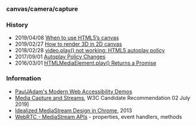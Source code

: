 
### canvas/camera/capture


### History
- 2019/04/08 [When to use HTML5’s canvas](https://blog.logrocket.com/when-to-use-html5s-canvas-ce992b100ee8/)
- 2019/02/27 [How to render 3D in 2D canvas](https://www.basedesign.com/blog/how-to-render-3d-in-2d-canvas)
- 2018/02/28 [video.play() not working: HTML5 autoplay policy](https://medium.com/@sundaykuloksun/video-play-not-working-html5-autoplay-policy-beed81d64ca5)
- 2017/09/01 [Autoplay Policy Changes](https://developers.google.com/web/updates/2017/09/autoplay-policy-changes)
- 2016/03/01 [HTMLMediaElement.play() Returns a Promise](https://developers.google.com/web/updates/2016/03/play-returns-promise)

### Information
- [PaulJAdam's Modern Web Accessibility Demos](http://pauljadam.com/demos/)
- [Media Capture and Streams](https://www.w3.org/TR/mediacapture-streams/), W3C Candidate Recommendation 02 July 2019]
- [Idealized MediaStream Design in Chrome](http://www.chromium.org/developers/design-documents/idealized-mediastream-design), 2013
- [WebRTC - MediaStream APIs](https://www.tutorialspoint.com/webrtc/webrtc_media_stream_apis.htm) - properties, event handlers, methods
